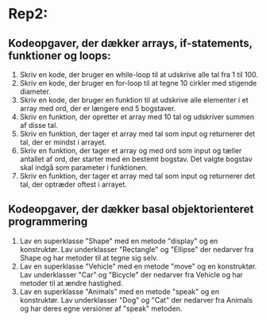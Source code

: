 # Rep2:

## Kodeopgaver, der dækker arrays, if-statements, funktioner og loops:
1. Skriv en kode, der bruger en while-loop til at udskrive alle tal fra 1 til 100.
2. Skriv en kode, der bruger en for-loop til at tegne 10 cirkler med stigende diameter.
3. Skriv en kode, der bruger en funktion til at udskrive alle elementer i et array med ord, der er længere end 5 bogstaver.
4. Skriv en funktion, der opretter et array med 10 tal og udskriver summen af disse tal.
5. Skriv en funktion, der tager et array med tal som input og returnerer det tal, der er mindst i arrayet.
6. Skriv en funktion, der tager et array og med ord som input og tæller antallet af ord, der starter med en bestemt bogstav. Det valgte bogstav skal indgå som parameter i funktionen.
7. Skriv en funktion, der tager et array med tal som input og returnerer det tal, der optræder oftest i arrayet.

## Kodeopgaver, der dækker basal objektorienteret programmering
1. Lav en superklasse "Shape" med en metode "display" og en konstruktør. Lav underklasser "Rectangle" og "Ellipse" der nedarver fra Shape og har metoder til at tegne sig selv.
2. Lav en superklasse "Vehicle" med en metode "move" og en konstruktør. Lav underklasser "Car" og "Bicycle" der nedarver fra Vehicle og har metoder til at ændre hastighed.
3. Lav en superklasse "Animals" med en metode "speak" og en konstruktør. Lav underklasser "Dog" og "Cat" der nedarver fra Animals og har deres egne versioner af "speak" metoden.
